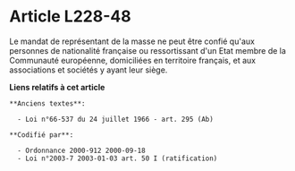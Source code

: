 # Article L228-48

Le mandat de représentant de la masse ne peut être confié qu'aux personnes de nationalité française ou ressortissant d'un
Etat membre de la Communauté européenne, domiciliées en territoire français, et aux associations et sociétés y ayant leur
siège.

**Liens relatifs à cet article**

	**Anciens textes**:

	  - Loi n°66-537 du 24 juillet 1966 - art. 295 (Ab)

	**Codifié par**:

	  - Ordonnance 2000-912 2000-09-18
	  - Loi n°2003-7 2003-01-03 art. 50 I (ratification)

